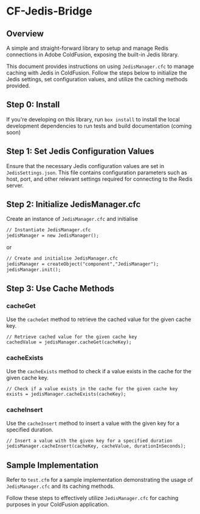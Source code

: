 # CF-Jedis-Bridge

## Overview
A simple and straight-forward library to setup and manage Redis connections in Adobe ColdFusion, exposing the built-in Jedis library. 

This document provides instructions on using `JedisManager.cfc` to manage caching with Jedis in ColdFusion. Follow the steps below to initialize the Jedis settings, set configuration values, and utilize the caching methods provided.

## Step 0: Install

If you're developing on this library, run `box install` to install the local development dependencies to run tests and build documentation (coming soon)

## Step 1: Set Jedis Configuration Values

Ensure that the necessary Jedis configuration values are set in `JedisSettings.json`. This file contains configuration parameters such as host, port, and other relevant settings required for connecting to the Redis server.

## Step 2: Initialize JedisManager.cfc

Create an instance of `JedisManager.cfc` and initialise

```cfml
// Instantiate JedisManager.cfc
jedisManager = new JedisManager();
```

or

```cfml
// Create and initialise JedisManager.cfc
jedisManager = createObject("component","JedisManager");
jedisManager.init();
```

## Step 3: Use Cache Methods

### cacheGet
Use the `cacheGet` method to retrieve the cached value for the given cache key.

```cfml
// Retrieve cached value for the given cache key
cachedValue = jedisManager.cacheGet(cacheKey);
```

### cacheExists
Use the `cacheExists` method to check if a value exists in the cache for the given cache key.

```cfml
// Check if a value exists in the cache for the given cache key
exists = jedisManager.cacheExists(cacheKey);
```

### cacheInsert
Use the `cacheInsert` method to insert a value with the given key for a specified duration.

```cfml
// Insert a value with the given key for a specified duration
jedisManager.cacheInsert(cacheKey, cacheValue, durationInSeconds);
```

## Sample Implementation

Refer to `test.cfm` for a sample implementation demonstrating the usage of `JedisManager.cfc` and its caching methods.

Follow these steps to effectively utilize `JedisManager.cfc` for caching purposes in your ColdFusion application.